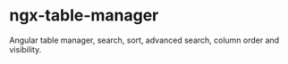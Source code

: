 # ngx-table-manager
Angular table manager, search, sort, advanced search, column order and visibility.
